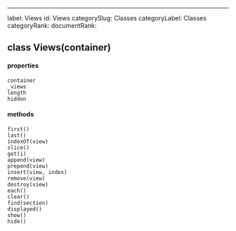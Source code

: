 ---
label: Views
id: Views
categorySlug: Classes
categoryLabel: Classes
categoryRank: 
documentRank:

## class Views(container)  
#### properties  
    container  
    _views  
    length  
    hidden  
#### methods  
    first()  
    last()  
    indexOf(view)  
    slice()  
    get(i)  
    append(view)  
    prepend(view)  
    insert(view, index)  
    remove(view)  
    destroy(view)  
    each()  
    clear()  
    find(section)  
    displayed()  
    show()  
    hide()  
